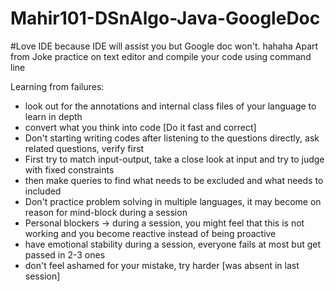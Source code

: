 # Mahir101-DSnAlgo-Java-GoogleDoc

#Love IDE because IDE will assist you but Google doc won't. hahaha  Apart from Joke practice on text editor and compile your code using command line 

Learning from failures:

- look out for the annotations and internal class files of your language to learn in depth
- convert what you think into code [Do it fast and correct]
- Don't starting writing codes after listening to the questions directly, ask related questions, verify first
- First try to match input-output, take a close look at input and try to judge with fixed constraints
- then make queries to find what needs to be excluded and what needs to included
- Don't practice problem solving in multiple languages, it may become on reason for mind-block during a session
- Personal blockers -> during a session, you might feel that this is not working and you become reactive instead of being proactive
- have emotional stability during a session, everyone fails at most but get passed in 2-3 ones
- don't feel ashamed for your mistake, try harder [was absent in last session]



